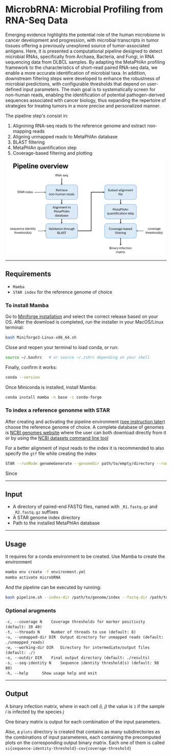 # MicrobRNA: Microbial Profiling from RNA-Seq Data

Emerging evidence highlights the
potential role of the human microbiome in cancer development and progression, with
microbial transcripts in tumor tissues offering a previously unexplored source of tumor-associated antigens. 
Here, it is presented a computational pipeline designed to detect
microbial RNAs, specifically from Archaea, Bacteria, and Fungi, in RNA sequencing data from DLBCL samples. By adapting the MetaPhlAn profiling framework to
the characteristics of short-read paired RNA-seq data, we enable a more accurate identification
of microbial taxa. In addition, downstream filtering
steps were developed to enhance the robustness of microbial predictions, with configurable
thresholds that depend on user-defined input parameters. The main goal is to systematically screen for non-human reads, enabling
the identification of potential pathogen-derived sequences associated with cancer biology,
thus expanding the repertoire of strategies for treating tumors in a more precise and
personalized manner.

The pipeline step's consist in:
  1. Alignining RNA-seq reads to the reference genome and extract non-mapping reads
  2. Aligning unmapped reads to MetaPhlAn database
  3. BLAST filtering
  4. MetaPhlAn quantification step
  5. Coverage-based filtering and plotting


![pipeline overview](pipeline-overview.png)

---

## Requirements

- `Mamba`
- `STAR index` for the reference genome of choice


### To install Mamba
Go to [Miniforge installation](https://conda-forge.org/download/) and select the correct release based on your OS.
After the download is completed, run the installer in your MacOS/Linux terminal:
```bash
bash Miniforge3-Linux-x86_64.sh
```

Close and reopen your terminal to load conda, or run:
```bash
source ~/.bashrc   # or source ~/.zshrc depending on your shell
```

Finally, confirm it works:
```bash
conda --version
```

Once Miniconda is installed, install Mamba:
```bash
conda install mamba -n base -c conda-forge
```

### To index a reference genonme with STAR
After creating and activating the pipeline environment [(see instruction later)](#usage) choose the reference genome of choice. 
A complete database of genomes is [NCBI genomes website](https://www.ncbi.nlm.nih.gov/home/genomes/) where the user can both 
download directly from it or by using the [NCBI datasets command line tool](https://www.ncbi.nlm.nih.gov/datasets/docs/v2/command-line-tools/download-and-install/)

For a better alignment of input reads to the index it is recommended to also specify the `gtf` file while creating the index

```bash
STAR --runMode genomeGenerate --genomeDir path/to/empty/directory --runThreadN INTEGER --genomeFastaFiles /path/to/reference.fasta --sjdbGTFfile /path/to/annotations.gtf
```

Since 

---

## Input

- A directory of paired-end FASTQ files, named with `_R1.fastq.gz` and `_R2.fastq.gz` suffixes
- A STAR genome index directory
- Path to the installed MetaPhlAn database

---

## Usage

It requires for a conda environment to be created. Use Mamba to create the environment
```bash
mamba env create -f environment.yml
mamba activate microbRNA
```

And the pipeline can be executed by running:
```bash
bash pipeline.sh --index-dir /path/to/genome/index --fastq-dir /path/to/fastq/files [options]
```

### Optional arugments
```text
-c, --coverage N	Coverage thresholds for marker positivity (default: 30 40)
-t, --threads N		Number of threads to use (default: 8)
-u, --unmapped-dir DIR	Output directory for unmapped reads (default: ./unmapped_reads)
-w, --working-dir DIR	Directory for intermediate/output files (default: ./)
-o, --outdir DIR	Final output directory (default: ./results)
-s, --seq-identity N	Sequence identity threshold(s) (default: 98 80)
-h, --help		Show usage help and exit
```

---

## Output
A binary infection matrix, where in each cell _(i, j)_ the value is `1` if the sample _i_ is infected by the species _j_ 

One binary matrix is output for each combination of the input parameters.

Also, a `plots` directory is created that contains as many subdirectories as the combinations of input parameteres, each containing the precomputed plots
on the corresponding output binary matrix. Each one of them is called `si{sequence-identity-threshold}-cov{coverage-threshold}`
